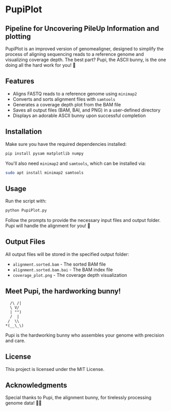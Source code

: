 # PupiPlot 
## Pipeline for Uncovering PileUp Information and plotting
PupiPlot is an improved version of genomealigner, designed to simplify the process of aligning sequencing reads to a reference genome and visualizing coverage depth. The best part? Pupi, the ASCII bunny, is the one doing all the hard work for you! 🐰

## Features
- Aligns FASTQ reads to a reference genome using `minimap2`
- Converts and sorts alignment files with `samtools`
- Generates a coverage depth plot from the BAM file
- Saves all output files (BAM, BAI, and PNG) in a user-defined directory
- Displays an adorable ASCII bunny upon successful completion

## Installation
Make sure you have the required dependencies installed:

```bash
pip install pysam matplotlib numpy
```

You'll also need `minimap2` and `samtools`, which can be installed via:

```bash
sudo apt install minimap2 samtools
```

## Usage
Run the script with:

```bash
python PupiPlot.py
```

Follow the prompts to provide the necessary input files and output folder. Pupi will handle the alignment for you! 🐰

## Output Files
All output files will be stored in the specified output folder:
- `alignment.sorted.bam` - The sorted BAM file
- `alignment.sorted.bam.bai` - The BAM index file
- `coverage_plot.png` - The coverage depth visualization

## Meet Pupi, the hardworking bunny!
```
  /\ /|
  \ V/
  | "")
  /  |
 /  \\
*(__\_\)
```
Pupi is the hardworking bunny who assembles your genome with precision and care. 
## License
This project is licensed under the MIT License.

## Acknowledgments
Special thanks to Pupi, the alignment bunny, for tirelessly processing genome data! 🐇✨
